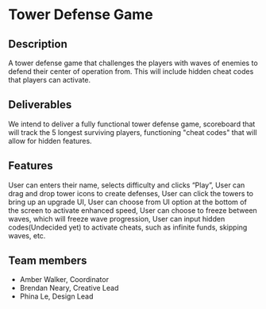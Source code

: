 # Tower Defense Game

## Description

A tower defense game that challenges the players with waves of enemies to defend their center of operation from.  This will include hidden cheat codes that players can activate.


## Deliverables

We intend to deliver a fully functional tower defense game,
scoreboard that will track the 5 longest surviving players,
functioning "cheat codes" that will allow for hidden features.

## Features 

User can enters their name, selects difficulty and clicks “Play”,
User can drag and drop tower icons to create defenses,
User can click the towers to bring up an upgrade UI,
User can choose from UI option at the bottom of the screen to activate enhanced speed,
User can choose to freeze between waves, which will freeze wave progression,
User can input hidden codes(Undecided yet) to activate cheats, such as infinite funds, skipping waves, etc.

## Team members

* Amber Walker, Coordinator
* Brendan Neary, Creative Lead
* Phina Le, Design Lead

